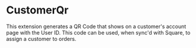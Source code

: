 # CustomerQr
This extension generates a QR Code that shows on a customer's account page with the User ID. This code can be used, when sync'd with Square, to assign a customer to orders.
